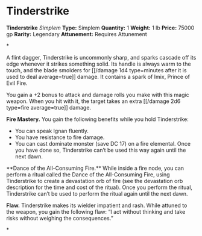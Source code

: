 # Tinderstrike

**Tinderstrike**
_Simplem_
**Type:** Simplem
**Quantity:** 1
**Weight:** 1 lb
**Price:** 75000 gp
**Rarity:** Legendary
**Attunement:** Requires Attunement

*<p>A flint dagger, Tinderstrike is uncommonly sharp, and sparks cascade off its edge whenever it strikes something solid. Its handle is always warm to the touch, and the blade smolders for  [[/damage 1d4 type=minutes after it is used to deal average=true]] damage. It contains a spark of Imix, Prince of Evil Fire.

You gain a +2 bonus to attack and damage rolls you make with this magic weapon. When you hit with it, the target takes an extra  [[/damage 2d6 type=fire average=true]] damage.

**Fire Mastery.** You gain the following benefits while you hold Tinderstrike:</p>
* You can speak Ignan fluently.
* You have resistance to fire damage.
* You can cast dominate monster (save DC 17) on a fire elemental. Once you have done so, Tinderstrike can’t be used this way again until the next dawn.

<p>**Dance of the All-Consuming Fire.** While inside a fire node, you can perform a ritual called the Dance of the All-Consuming Fire, using Tinderstrike to create a devastation orb of fire (see the devastation orb description for the time and cost of the ritual). Once you perform the ritual, Tinderstrike can’t be used to perform the ritual again until the next dawn.

**Flaw.** Tinderstrike makes its wielder impatient and rash. While attuned to the weapon, you gain the following flaw: “I act without thinking and take risks without weighing the consequences.”</p>*